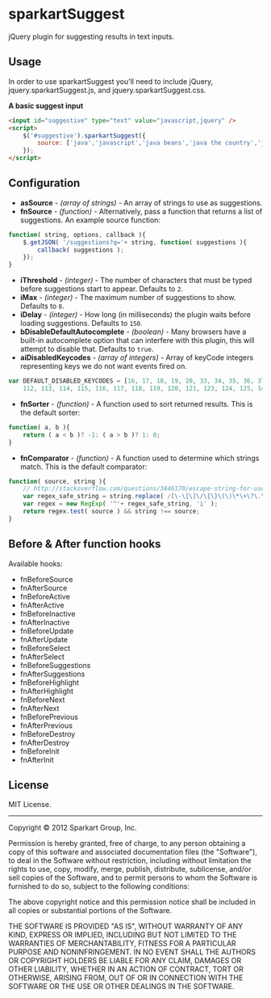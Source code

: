 # sparkartSuggest

jQuery plugin for suggesting results in text inputs.

## Usage

In order to use sparkartSuggest you'll need to include jQuery, jquery.sparkartSuggest.js, and jquery.sparkartSuggest.css.

**A basic suggest input**

```html
<input id="suggestive" type="text" value="javascript,jquery" />
<script>
	$('#suggestive').sparkartSuggest({
		source: ['java','javascript','java beans','java the country','java strikes back']
	});
</script>
```

## Configuration

* **asSource** - *(array of strings)* - An array of strings to use as suggestions.
* **fnSource** - *(function)* - Alternatively, pass a function that returns a list of suggestions. An example source function:

```javascript
function( string, options, callback ){
	$.getJSON( '/suggestions?q='+ string, function( suggestions ){
		callback( suggestions );
	});
}
```

* **iThreshold** - *(integer)* - The number of characters that must be typed before suggestions start to appear. Defaults to `2`.
* **iMax** - *(integer)* - The maximum number of suggestions to show. Defaults to `8`.
* **iDelay** - *(integer)* - How long (in milliseconds) the plugin waits before loading suggestions. Defaults to `150`.
* **bDisableDefaultAutocomplete** - *(boolean)* - Many browsers have a built-in autocomplete option that can interfere with this plugin, this will attempt to disable that.  Defaults to `true`.
* **aiDisabledKeycodes** - *(array of integers)* - Array of keyCode integers representing keys we do not want events fired on.

```javascript
var DEFAULT_DISABLED_KEYCODES = [16, 17, 18, 19, 20, 33, 34, 35, 36, 37, 39, 45, 91, 92, 93,
	112, 113, 114, 115, 116, 117, 118, 119, 120, 121, 123, 124, 125, 144, 145];
```

* **fnSorter** - *(function)* - A function used to sort returned results. This is the default sorter:

```javascript
function( a, b ){
	return ( a < b )? -1: ( a > b )? 1: 0;
}
```

* **fnComparator** - *(function)* - A function used to determine which strings match. This is the default comparator:

```javascript
function( source, string ){
	// http://stackoverflow.com/questions/3446170/escape-string-for-use-in-javascript-regex#answer-6969486
	var regex_safe_string = string.replace( /[\-\[\]\/\{\}\(\)\*\+\?\.\\\^\$\|]/g, '\\$&' );
	var regex = new RegExp( '^'+ regex_safe_string, 'i' );
	return regex.test( source ) && string !== source;
}
```

## Before & After function hooks

Available hooks:

* fnBeforeSource      
* fnAfterSource       
* fnBeforeActive      
* fnAfterActive       
* fnBeforeInactive    
* fnAfterInactive     
* fnBeforeUpdate      
* fnAfterUpdate       
* fnBeforeSelect      
* fnAfterSelect       
* fnBeforeSuggestions 
* fnAfterSuggestions  
* fnBeforeHighlight   
* fnAfterHighlight    
* fnBeforeNext        
* fnAfterNext         
* fnBeforePrevious    
* fnAfterPrevious     
* fnBeforeDestroy     
* fnAfterDestroy      
* fnBeforeInit        
* fnAfterInit         

## License

MIT License.

----------

Copyright © 2012 Sparkart Group, Inc.

Permission is hereby granted, free of charge, to any person obtaining a copy of this software and associated documentation files (the "Software"), to deal in the Software without restriction, including without limitation the rights to use, copy, modify, merge, publish, distribute, sublicense, and/or sell copies of the Software, and to permit persons to whom the Software is furnished to do so, subject to the following conditions:

The above copyright notice and this permission notice shall be included in all copies or substantial portions of the Software.

THE SOFTWARE IS PROVIDED "AS IS", WITHOUT WARRANTY OF ANY KIND, EXPRESS OR IMPLIED, INCLUDING BUT NOT LIMITED TO THE WARRANTIES OF MERCHANTABILITY, FITNESS FOR A PARTICULAR PURPOSE AND NONINFRINGEMENT. IN NO EVENT SHALL THE AUTHORS OR COPYRIGHT HOLDERS BE LIABLE FOR ANY CLAIM, DAMAGES OR OTHER LIABILITY, WHETHER IN AN ACTION OF CONTRACT, TORT OR OTHERWISE, ARISING FROM, OUT OF OR IN CONNECTION WITH THE SOFTWARE OR THE USE OR OTHER DEALINGS IN THE SOFTWARE.
